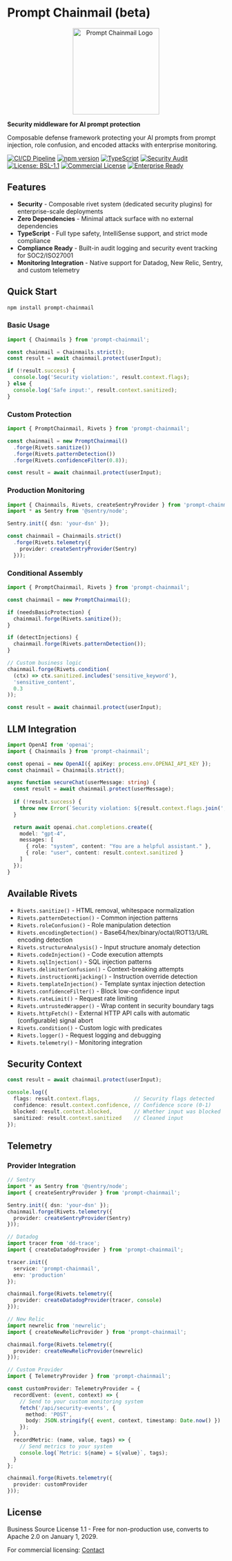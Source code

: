 # Prompt Chainmail (beta)

<div align="center">
  <img src="src/logo.png" alt="Prompt Chainmail Logo" width="200" height="200">
</div>

**Security middleware for AI prompt protection**

Composable defense framework protecting your AI prompts from prompt injection, role confusion, and encoded attacks with enterprise monitoring.

[![CI/CD Pipeline](https://github.com/alexandrughinea/prompt-chainmail/actions/workflows/ci.yml/badge.svg?branch=main)](https://github.com/alexandrughinea/prompt-chainmail/actions/workflows/ci.yml)
[![npm version](https://badge.fury.io/js/prompt-chainmail.svg)](https://badge.fury.io/js/prompt-chainmail)
[![TypeScript](https://img.shields.io/badge/%3C%2F%3E-TypeScript-%230074c1.svg)](http://www.typescriptlang.org/)
[![Security Audit](https://img.shields.io/badge/security-audited-green.svg)](https://github.com/alexandrughinea/prompt-chainmail/actions/workflows/security.yml)
[![License: BSL-1.1](https://img.shields.io/badge/License-BSL--1.1-blue.svg)](https://github.com/alexandrughinea/prompt-chainmail/blob/main/LICENSE)
[![Commercial License](https://img.shields.io/badge/Commercial-Available-success.svg)](mailto:alexandrughinea.dev+prompt-chainmail@gmail.com)
[![Enterprise Ready](https://img.shields.io/badge/Enterprise-Ready-purple.svg)](https://github.com/alexandrughinea/prompt-chainmail#enterprise-edition)

## Features

- **Security** - Composable rivet system (dedicated security plugins) for enterprise-scale deployments
- **Zero Dependencies** - Minimal attack surface with no external dependencies
- **TypeScript** - Full type safety, IntelliSense support, and strict mode compliance
- **Compliance Ready** - Built-in audit logging and security event tracking for SOC2/ISO27001
- **Monitoring Integration** - Native support for Datadog, New Relic, Sentry, and custom telemetry

## Quick Start

```bash
npm install prompt-chainmail
```

### Basic Usage
```typescript
import { Chainmails } from 'prompt-chainmail';

const chainmail = Chainmails.strict();
const result = await chainmail.protect(userInput);

if (!result.success) {
  console.log('Security violation:', result.context.flags);
} else {
  console.log('Safe input:', result.context.sanitized);
}
```

### Custom Protection
```typescript
import { PromptChainmail, Rivets } from 'prompt-chainmail';

const chainmail = new PromptChainmail()
  .forge(Rivets.sanitize())
  .forge(Rivets.patternDetection())
  .forge(Rivets.confidenceFilter(0.8));

const result = await chainmail.protect(userInput);
```

### Production Monitoring
```typescript
import { Chainmails, Rivets, createSentryProvider } from 'prompt-chainmail';
import * as Sentry from '@sentry/node';

Sentry.init({ dsn: 'your-dsn' });

const chainmail = Chainmails.strict()
  .forge(Rivets.telemetry({
    provider: createSentryProvider(Sentry)
  }));
```

### Conditional Assembly
```typescript
import { PromptChainmail, Rivets } from 'prompt-chainmail';

const chainmail = new PromptChainmail();

if (needsBasicProtection) {
  chainmail.forge(Rivets.sanitize());
}

if (detectInjections) {
  chainmail.forge(Rivets.patternDetection());
}

// Custom business logic
chainmail.forge(Rivets.condition(
  (ctx) => ctx.sanitized.includes('sensitive_keyword'),
  'sensitive_content',
  0.3
));

const result = await chainmail.protect(userInput);
```

## LLM Integration

```typescript
import OpenAI from 'openai';
import { Chainmails } from 'prompt-chainmail';

const openai = new OpenAI({ apiKey: process.env.OPENAI_API_KEY });
const chainmail = Chainmails.strict();

async function secureChat(userMessage: string) {
  const result = await chainmail.protect(userMessage);
  
  if (!result.success) {
    throw new Error(`Security violation: ${result.context.flags.join(', ')}`);
  }

  return await openai.chat.completions.create({
    model: "gpt-4",
    messages: [
      { role: "system", content: "You are a helpful assistant." },
      { role: "user", content: result.context.sanitized }
    ]
  });
}
```

## Available Rivets

- `Rivets.sanitize()` - HTML removal, whitespace normalization
- `Rivets.patternDetection()` - Common injection patterns
- `Rivets.roleConfusion()` - Role manipulation detection
- `Rivets.encodingDetection()` - Base64/hex/binary/octal/ROT13/URL encoding detection
- `Rivets.structureAnalysis()` - Input structure anomaly detection
- `Rivets.codeInjection()` - Code execution attempts
- `Rivets.sqlInjection()` - SQL injection patterns
- `Rivets.delimiterConfusion()` - Context-breaking attempts
- `Rivets.instructionHijacking()` - Instruction override detection
- `Rivets.templateInjection()` - Template syntax injection detection
- `Rivets.confidenceFilter()` - Block low-confidence input
- `Rivets.rateLimit()` - Request rate limiting
- `Rivets.untrustedWrapper()` - Wrap content in security boundary tags
- `Rivets.httpFetch()` - External HTTP API calls with automatic (configurable) signal abort
- `Rivets.condition()` - Custom logic with predicates
- `Rivets.logger()` - Request logging and debugging
- `Rivets.telemetry()` - Monitoring integration

## Security Context

```typescript
const result = await chainmail.protect(userInput);

console.log({
  flags: result.context.flags,           // Security flags detected
  confidence: result.context.confidence, // Confidence score (0-1)
  blocked: result.context.blocked,       // Whether input was blocked
  sanitized: result.context.sanitized    // Cleaned input
});
```

## Telemetry

### Provider Integration
```typescript
// Sentry
import * as Sentry from '@sentry/node';
import { createSentryProvider } from 'prompt-chainmail';

Sentry.init({ dsn: 'your-dsn' });
chainmail.forge(Rivets.telemetry({
  provider: createSentryProvider(Sentry)
}));

// Datadog
import tracer from 'dd-trace';
import { createDatadogProvider } from 'prompt-chainmail';

tracer.init({
  service: 'prompt-chainmail',
  env: 'production'
});

chainmail.forge(Rivets.telemetry({
  provider: createDatadogProvider(tracer, console)
}));

// New Relic
import newrelic from 'newrelic';
import { createNewRelicProvider } from 'prompt-chainmail';

chainmail.forge(Rivets.telemetry({
  provider: createNewRelicProvider(newrelic)
}));

// Custom Provider
import { TelemetryProvider } from 'prompt-chainmail';

const customProvider: TelemetryProvider = {
  recordEvent: (event, context) => {
    // Send to your custom monitoring system
    fetch('/api/security-events', {
      method: 'POST',
      body: JSON.stringify({ event, context, timestamp: Date.now() })
    });
  },
  recordMetric: (name, value, tags) => {
    // Send metrics to your system
    console.log(`Metric: ${name} = ${value}`, tags);
  }
};

chainmail.forge(Rivets.telemetry({
  provider: customProvider
}));
```



## License

Business Source License 1.1 - Free for non-production use, converts to Apache 2.0 on January 1, 2029.

For commercial licensing: [Contact](mailto:alexandrughinea.dev+prompt-chainmail@gmail.com)
